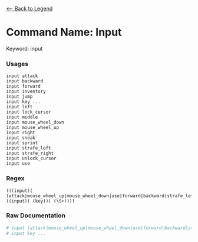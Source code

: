 [<-- Back to Legend](../legend.md)

# Command Name: Input
Keyword: input

### Usages
```
input attack
input backward
input forward
input inventory
input jump
input key ...
input left
input lock_cursor
input middle
input mouse_wheel_down
input mouse_wheel_up
input right
input sneak
input sprint
input strafe_left
input strafe_right
input unlock_cursor
input use
```

### Regex
```regexp
(((input)( (attack|mouse_wheel_up|mouse_wheel_down|use|forward|backward|strafe_left|strafe_right|jump|sprint|sneak|lock_cursor|unlock_cursor|left|right|middle|inventory)))|((input)( (key))( (\S+))))
```

### Raw Documentation
```yml
# input (attack|mouse_wheel_up|mouse_wheel_down|use|forward|backward|strafe_left|strafe_right|jump|sprint|sneak|lock_cursor|unlock_cursor|left|right|middle|inventory)
# input key ...
```
